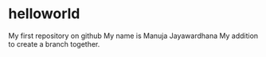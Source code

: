 # helloworld
My first repository on github
My name is Manuja Jayawardhana
My addition to create a branch together.
